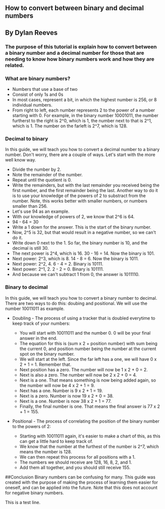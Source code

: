 ## How to convert between binary and decimal numbers

## By Dylan Reeves

### The purpose of this tutorial is explain how to convert between a binary number and a decimal number for those that are needing to know how binary numbers work and how they are related.

### What are binary numbers?
* Numbers that use a base of two
* Consist of only 1s and 0s
* In most cases, represent a bit, in which the highest number is 256, or 8 individual numbers.
* From right to left, each number represents 2 to the power of a number starting with 0. For example, in the binary number 10001011, the number furtherst to the right is 2^0, which is 1, the number next to that is 2^1, which is 1. The number on the farleft is 2^7, which is 128.

### Decimal to binary
In this guide, we will teach you how to convert a decimal number to a binary number. Don't worry, there are a couple of ways. Let's start with the more well know way.
* Divide the number by 2.
* Note the remainder of the number.
* Repeat until the quotient is 0.
* Write the remainders, but with the last remainder you received being the first number, and the first remainder being the last.
Another way to do it is to use your knowledge of the powers of 2 to substract from the number. Note, this works better with smaller numbers, or numbers smaller than 256.
* Let's use 94 as an example.
* With our knowledge of powers of 2, we know that 2^6 is 64.
* 94 - 64 = 30
* Write a 1 down for the answer. This is the start of the binary number.
* Now, 2^5 is 32, but that would result in a negative number, so we can't do it.
* Write down 0 next to the 1. So far, the binary number is 10, and the decimal is still 30.
* The next power is 2^4, which is 16. 30 - 16 = 14. Now the binary is 101.
* Next power: 2^3, which is 8. 14 - 8 = 6. Now the binary is 1011.
* Next power: 2^2, 4. 6 - 4 = 2. Binary is 10111.
* Next power: 2^1, 2. 2 - 2 = 0. Binary is 101111.
* And because we can't subtract 1 from 0, the answer is 1011110.

### Binary to decimal
In this guide, we will teach you how to convert a binary number to decimal. There are two ways to do this: doubing and positional. We will use the number 10011011 as example.
* Doubling - The process of using a tracker that is doubled everytime to keep track of your numbers:
  * You will start with 10011011 and the number 0. 0 will be your final answer in the end.
  * The equation for this is (sum x 2 + position number) with sum being the current 0, and position number being the number at the current spot on the binary number.
  * We will start at the left. Since the far left has a one, we will have 0 x 2 + 1 = 1. Remember that.
  * Next position has a zero. The number will now be 1 x 2 + 0 = 2.
  * Next is also a zero. The number will now be 2 x 2 + 0 = 4.
  * Next is a one. That means something is now being added again, so the number will now be 4 x 2 + 1 = 9.
  * Next has a one. Number is 9 x 2 + 1 = 19.
  * Next is a zero. Number is now 19 x 2 + 0 = 38.
  * Next is a one. Number is now 38 x 2 + 1 = 77.
  * Finally, the final number is one. That means the final answer is 77 x 2 + 1 = 155.
  
* Positional - The process of correlating the position of the binary number to the powers of 2:
  * Starting with 10011011 again, it's easier to make a chart of this, as this can get a little hard to keep track of.
  * We know that the number at the furthest of the number is 2^7, which means the number is 128.
  * We can then repeat this process for all positions with a 1.
  * The numbers we should receive are 128, 16, 8, 2, and 1.
  * Add them all together, and you should still receive 155.
  
##Conclusion
Binary numbers can be confusing for many. This guide was created with the purpose of making the process of learning them easier for oneself, and can be applied into the future.
Note that this does not account for negative binary numbers.

This is a test line.

